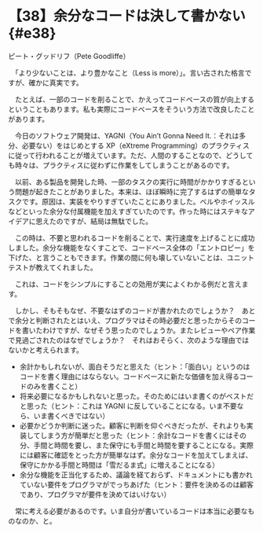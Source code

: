 # 【38】余分なコードは決して書かない{#e38}

<div class="author">ピート・グッドリフ（Pete Goodliffe）</div>

　「より少ないことは、より豊かなこと（Less is more）」。言い古された格言ですが、確かに真実です。

　たとえば、一部のコードを削ることで、かえってコードベースの質が向上するということもあります。私も実際にコードベースをそういう方法で改良したことがあります。

　今日のソフトウェア開発は、YAGNI（You Ain’t Gonna Need It.：それは多分、必要ない）をはじめとする XP（eXtreme Programming）のプラクティスに従って行われることが増えています。ただ、人間のすることなので、どうしても時々は、プラクティスに従わずに作業をしてしまうことがあるのです。

　以前、ある製品を開発した時、一部のタスクの実行に時間がかかりすぎるという問題が起きたことがありました。本来は、ほぼ瞬時に完了するはずの簡単なタスクです。原因は、実装をやりすぎていたことにありました。ベルやホイッスルなどといった余分な付属機能を加えすぎていたのです。作った時にはステキなアイデアに思えたのですが、結局は無駄でした。

　この時は、不要と思われるコードを削ることで、実行速度を上げることに成功しました。余分な機能をなくすことで、コードベース全体の「エントロピー」を下げた、と言うこともできます。作業の間に何も壊していないことは、ユニットテストが教えてくれました。

　これは、コードをシンプルにすることの効用が実によくわかる例だと言えます。

　しかし、そもそもなぜ、不要なはずのコードが書かれたのでしょうか？　あとで余分と判断されたとはいえ、プログラマはその時必要だと思ったからそのコードを書いたわけですが、なぜそう思ったのでしょうか。またレビューやペア作業で見過ごされたのはなぜでしょうか？　それはおそらく、次のような理由ではないかと考えられます。

* 余計かもしれないが、面白そうだと思えた（ヒント：「面白い」というのはコードを書く理由にはならない。コードベースに新たな価値を加え得るコードのみを書くこと）
* 将来必要になるかもしれないと思った。そのためにはいま書くのがベストだと思った（ヒント：これは YAGNI に反していることになる。いま不要なら、いま書くべきではない）
* 必要かどうか判断に迷った。顧客に判断を仰ぐべきだったが、それよりも実装してしまう方が簡単だと思った（ヒント：余計なコードを書くにはその分、手間と時間を要し、また保守にも手間と時間を要することになる。実際には顧客に確認をとった方が簡単なはず。余分なコードを加えてしまえば、保守にかかる手間と時間は「雪だるま式」に増えることになる）
* 余分な機能を正当化するため、議論を経ておらず、ドキュメントにも書かれていない要件をプログラマがでっちあげた（ヒント：要件を決めるのは顧客であり、プログラマが要件を決めてはいけない）

　常に考える必要があるのです。いま自分が書いているコードは本当に必要なものなのか、と。
